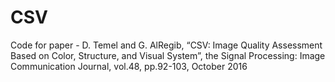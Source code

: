 # CSV
Code for paper - D. Temel and G. AlRegib, “CSV: Image Quality Assessment Based on Color, Structure, and Visual System”, the Signal Processing: Image Communication Journal, vol.48, pp.92-103, October 2016
